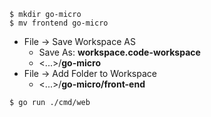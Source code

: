 
```
$ mkdir go-micro
$ mv frontend go-micro
```

* File -> Save Workspace AS
  - Save As: **workspace.code-workspace**
  - <...>/**go-micro**
* File -> Add Folder to Workspace
  - <...>/**go-micro/front-end**

```
$ go run ./cmd/web
```
